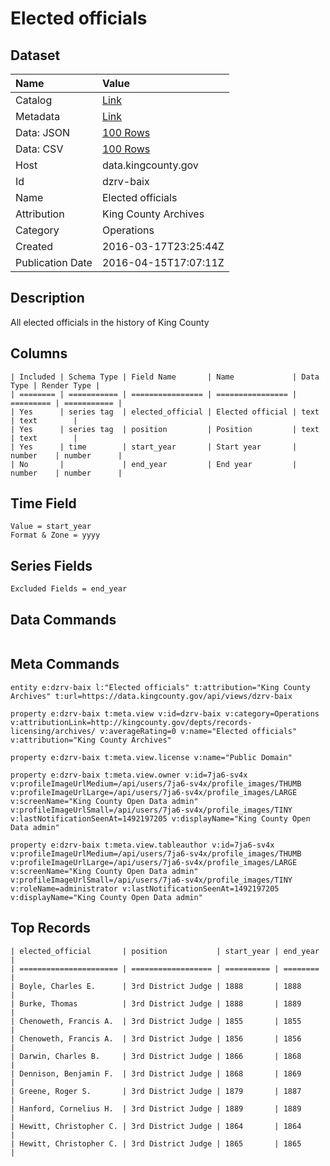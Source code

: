 # Elected officials

## Dataset

| Name | Value |
| :--- | :---- |
| Catalog | [Link](https://catalog.data.gov/dataset/elected-officials) |
| Metadata | [Link](https://data.kingcounty.gov/api/views/dzrv-baix) |
| Data: JSON | [100 Rows](https://data.kingcounty.gov/api/views/dzrv-baix/rows.json?max_rows=100) |
| Data: CSV | [100 Rows](https://data.kingcounty.gov/api/views/dzrv-baix/rows.csv?max_rows=100) |
| Host | data.kingcounty.gov |
| Id | dzrv-baix |
| Name | Elected officials |
| Attribution | King County Archives |
| Category | Operations |
| Created | 2016-03-17T23:25:44Z |
| Publication Date | 2016-04-15T17:07:11Z |

## Description

All elected officials in the history of King County

## Columns

```ls
| Included | Schema Type | Field Name       | Name             | Data Type | Render Type |
| ======== | =========== | ================ | ================ | ========= | =========== |
| Yes      | series tag  | elected_official | Elected official | text      | text        |
| Yes      | series tag  | position         | Position         | text      | text        |
| Yes      | time        | start_year       | Start year       | number    | number      |
| No       |             | end_year         | End year         | number    | number      |
```

## Time Field

```ls
Value = start_year
Format & Zone = yyyy
```

## Series Fields

```ls
Excluded Fields = end_year
```

## Data Commands

```ls
```

## Meta Commands

```ls
entity e:dzrv-baix l:"Elected officials" t:attribution="King County Archives" t:url=https://data.kingcounty.gov/api/views/dzrv-baix

property e:dzrv-baix t:meta.view v:id=dzrv-baix v:category=Operations v:attributionLink=http://kingcounty.gov/depts/records-licensing/archives/ v:averageRating=0 v:name="Elected officials" v:attribution="King County Archives"

property e:dzrv-baix t:meta.view.license v:name="Public Domain"

property e:dzrv-baix t:meta.view.owner v:id=7ja6-sv4x v:profileImageUrlMedium=/api/users/7ja6-sv4x/profile_images/THUMB v:profileImageUrlLarge=/api/users/7ja6-sv4x/profile_images/LARGE v:screenName="King County Open Data admin" v:profileImageUrlSmall=/api/users/7ja6-sv4x/profile_images/TINY v:lastNotificationSeenAt=1492197205 v:displayName="King County Open Data admin"

property e:dzrv-baix t:meta.view.tableauthor v:id=7ja6-sv4x v:profileImageUrlMedium=/api/users/7ja6-sv4x/profile_images/THUMB v:profileImageUrlLarge=/api/users/7ja6-sv4x/profile_images/LARGE v:screenName="King County Open Data admin" v:profileImageUrlSmall=/api/users/7ja6-sv4x/profile_images/TINY v:roleName=administrator v:lastNotificationSeenAt=1492197205 v:displayName="King County Open Data admin"
```

## Top Records

```ls
| elected_official       | position           | start_year | end_year | 
| ====================== | ================== | ========== | ======== | 
| Boyle, Charles E.      | 3rd District Judge | 1888       | 1888     | 
| Burke, Thomas          | 3rd District Judge | 1888       | 1889     | 
| Chenoweth, Francis A.  | 3rd District Judge | 1855       | 1855     | 
| Chenoweth, Francis A.  | 3rd District Judge | 1856       | 1856     | 
| Darwin, Charles B.     | 3rd District Judge | 1866       | 1868     | 
| Dennison, Benjamin F.  | 3rd District Judge | 1868       | 1869     | 
| Greene, Roger S.       | 3rd District Judge | 1879       | 1887     | 
| Hanford, Cornelius H.  | 3rd District Judge | 1889       | 1889     | 
| Hewitt, Christopher C. | 3rd District Judge | 1864       | 1864     | 
| Hewitt, Christopher C. | 3rd District Judge | 1865       | 1865     | 
```